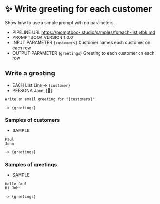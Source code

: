 # ✨ Write greeting for each customer

Show how to use a simple prompt with no parameters.

-   PIPELINE URL https://promptbook.studio/samples/foreach-list.ptbk.md
-   PROMPTBOOK VERSION 1.0.0
-   INPUT PARAMETER `{customers}` Customer names each customer on each row
-   OUTPUT PARAMETER `{greetings}` Greeting to each customer on each row

## Write a greeting

<!--FOR EACH , FOREACH, EACH, FOR -->

-   EACH List Line -> `{customer}`
-   PERSONA Jane, [🍭] <!-- <- TODO: Allow to import persona-->
<!-- -   EXPECT [🍭] -->

```text
Write an email greeting for "{customers}"
```

<!--
TODO: [🍭] Change "{customers}" to "{customer}" after solving
> Can not resolve:
> - Parameter {greetings} which depends on {customer}
-->

`-> {greetings}`

### Samples of customers

-   SAMPLE

```text
Paul
John
```

`-> {greetings}`

### Samples of greetings

-   SAMPLE

```text
Hello Paul
Hi John
```

`-> {greetings}`
